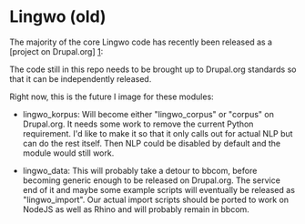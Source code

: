 Lingwo (old)
============

The majority of the core Lingwo code has recently been released as a [project on Drupal.org] [1]:

The code still in this repo needs to be brought up to Drupal.org standards so that it can
be independently released.

Right now, this is the future I image for these modules:

 * lingwo_korpus: Will become either "lingwo_corpus" or "corpus" on Drupal.org.  It needs some
   work to remove the current Python requirement.  I'd like to make it so that it only calls
   out for actual NLP but can do the rest itself.  Then NLP could be disabled by default and
   the module would still work.
 
 * lingwo_data: This will probably take a detour to bbcom, before becoming generic enough to be
   released on Drupal.org.  The service end of it and maybe some example scripts will eventually
   be released as "lingwo_import".  Our actual import scripts should be ported to work on NodeJS
   as well as Rhino and will probably remain in bbcom.

[1]: http://drupal.org/sandbox/dsnopek/1073982 "Lingwo dictionary project page on Drupal.org"

